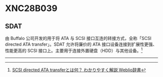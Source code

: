 # XNC28B039

## SDAT

由 Buffalo 公司开发的用于将 ATA 与 SCSI 接口互连的转接方式，全称「SCSI directed ATA transfer」。SDAT 允许将廉价的 ATA 接口设备连接到扩展性更强、性能更高的 SCSI 接口上。主要用于连接外置硬盘（HDD）与其他设备。[^1]

---

[^1]: [SCSI directed ATA transferとは何？ わかりやすく解説 Weblio辞書](https://www.weblio.jp/content/SCSI+directed+ATA+transfer)
